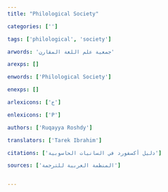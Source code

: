 ```yaml
---
title: "Philological Society"

categories: ['']

tags: ['philological', 'society']

arwords: 'جمعية علم اللغة المقارن'

arexps: []

enwords: ['Philological Society']

enexps: []

arlexicons: ['ج']

enlexicons: ['P']

authors: ['Ruqayya Roshdy']

translators: ['Tarek Ibrahim']

citations: ['دليل أكسفورد في السانيات الحاسوبية']

sources: ['المنظمة العربية للترجمة']


---
```

